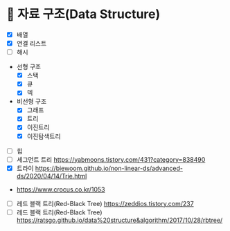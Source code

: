 # 📍 자료 구조(Data Structure)
* [x] 배열
* [x] 연결 리스트
* [ ] 해시
* 선형 구조
  * [x] 스택
  * [x] 큐
  * [x] 덱
* 비선형 구조
  * [x] 그래프
  *  [x] 트리
  * [x] 이진트리
  * [x] 이진탐색트리
* [ ] 힙
* [ ] 세그먼트 트리 https://yabmoons.tistory.com/431?category=838490
* [x] 트라이 https://biewoom.github.io/non-linear-ds/advanced-ds/2020/04/14/Trie.html
* https://www.crocus.co.kr/1053
* [ ] 레드 블랙 트리(Red-Black Tree) https://zeddios.tistory.com/237
* [ ] 레드 블랙 트리(Red-Black Tree) https://ratsgo.github.io/data%20structure&algorithm/2017/10/28/rbtree/